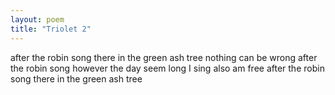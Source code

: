 ```yaml
---
layout: poem
title: "Triolet 2"
---
```


after the robin song
there in the green ash tree
nothing can be wrong
after the robin song
however the day seem long
I sing also am free
after the robin song
there in the green ash tree
